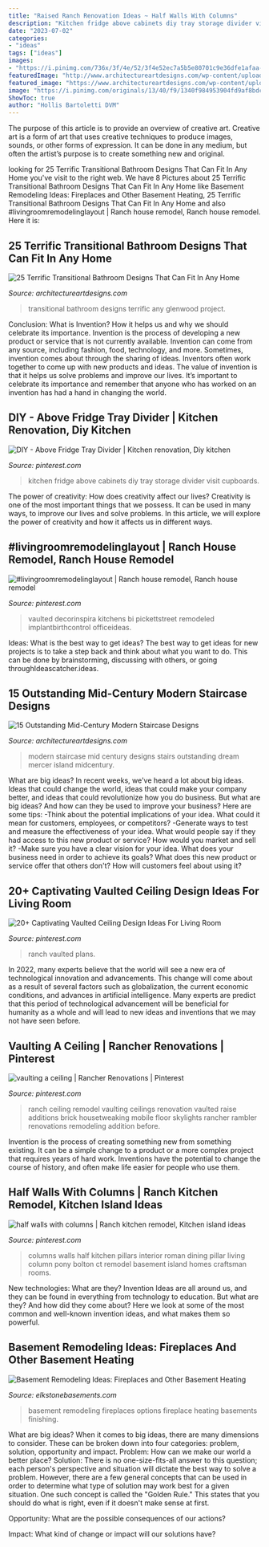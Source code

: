 ```yaml
---
title: "Raised Ranch Renovation Ideas ~ Half Walls With Columns"
description: "Kitchen fridge above cabinets diy tray storage divider visit cupboards"
date: "2023-07-02"
categories:
- "ideas"
tags: ["ideas"]
images:
- "https://i.pinimg.com/736x/3f/4e/52/3f4e52ec7a5b5e80701c9e36dfe1afaa--craftsman-columns-roman-columns.jpg"
featuredImage: "http://www.architectureartdesigns.com/wp-content/uploads/2017/01/15-Outstanding-Mid-Century-Modern-Staircase-Designs-11-630x945.jpg"
featured_image: "https://www.architectureartdesigns.com/wp-content/uploads/2015/02/25-Terrific-Transitional-Bathroom-Designs-That-Can-Fit-In-Any-Home-2-630x450.jpg"
image: "https://i.pinimg.com/originals/13/40/f9/1340f984953904fd9af8bdc86ecc2af6.jpg"
ShowToc: true
author: "Hollis Bartoletti DVM"
---
```



The purpose of this article is to provide an overview of creative art.
Creative art is a form of art that uses creative techniques to produce images, sounds, or other forms of expression. It can be done in any medium, but often the artist’s purpose is to create something new and original.

	

		
looking for 25 Terrific Transitional Bathroom Designs That Can Fit In Any Home you've visit to the right web. We have 8 Pictures about 25 Terrific Transitional Bathroom Designs That Can Fit In Any Home like Basement Remodeling Ideas: Fireplaces and Other Basement Heating, 25 Terrific Transitional Bathroom Designs That Can Fit In Any Home and also #livingroomremodelinglayout | Ranch house remodel, Ranch house remodel. Here it is:
		
    
## 25 Terrific Transitional Bathroom Designs That Can Fit In Any Home

<img loading=lazy src="https://www.architectureartdesigns.com/wp-content/uploads/2015/02/25-Terrific-Transitional-Bathroom-Designs-That-Can-Fit-In-Any-Home-2-630x450.jpg" onerror="this.onerror=null;this.src='https://tse1.mm.bing.net/th?id=OIP.lRhpO4hCJjpV_E5fEZG05wHaFS&amp;pid=15.1';" alt="25 Terrific Transitional Bathroom Designs That Can Fit In Any Home">

_Source: architectureartdesigns.com_

>transitional bathroom designs terrific any glenwood project. 

	

Conclusion: What is Invention? How it helps us and why we should celebrate its importance.
Invention is the process of developing a new product or service that is not currently available. Invention can come from any source, including fashion, food, technology, and more. Sometimes, invention comes about through the sharing of ideas. Inventors often work together to come up with new products and ideas. The value of invention is that it helps us solve problems and improve our lives. It’s important to celebrate its importance and remember that anyone who has worked on an invention has had a hand in changing the world.

    
## DIY - Above Fridge Tray Divider | Kitchen Renovation, Diy Kitchen

<img loading=lazy src="https://i.pinimg.com/originals/13/40/f9/1340f984953904fd9af8bdc86ecc2af6.jpg" onerror="this.onerror=null;this.src='https://tse3.mm.bing.net/th?id=OIP.IZBsd72TdXPzGMdGdrgcLwHaKx&amp;pid=15.1';" alt="DIY - Above Fridge Tray Divider | Kitchen renovation, Diy kitchen">

_Source: pinterest.com_

>kitchen fridge above cabinets diy tray storage divider visit cupboards. 

	

The power of creativity: How does creativity affect our lives?
Creativity is one of the most important things that we possess. It can be used in many ways, to improve our lives and solve problems. In this article, we will explore the power of creativity and how it affects us in different ways.

    
## #livingroomremodelinglayout | Ranch House Remodel, Ranch House Remodel

<img loading=lazy src="https://i.pinimg.com/736x/bf/77/4c/bf774c78a0a2e4bb5703d1ae6213b678.jpg" onerror="this.onerror=null;this.src='https://tse1.mm.bing.net/th?id=OIP.AmX3V9oEwCxMB8hdcoJbKQHaE8&amp;pid=15.1';" alt="#livingroomremodelinglayout | Ranch house remodel, Ranch house remodel">

_Source: pinterest.com_

>vaulted decorinspira kitchens bi pickettstreet remodeled implantbirthcontrol officeideas. 

	

Ideas: What is the best way to get ideas?
The best way to get ideas for new projects is to take a step back and think about what you want to do. This can be done by brainstorming, discussing with others, or going throughIdeascatcher.ideas.

    
## 15 Outstanding Mid-Century Modern Staircase Designs

<img loading=lazy src="http://www.architectureartdesigns.com/wp-content/uploads/2017/01/15-Outstanding-Mid-Century-Modern-Staircase-Designs-11-630x945.jpg" onerror="this.onerror=null;this.src='https://tse1.mm.bing.net/th?id=OIP.jB6J1QgT682JeNn6mkKsfAHaLH&amp;pid=15.1';" alt="15 Outstanding Mid-Century Modern Staircase Designs">

_Source: architectureartdesigns.com_

>modern staircase mid century designs stairs outstanding dream mercer island midcentury. 

	

What are big ideas?
In recent weeks, we've heard a lot about big ideas. Ideas that could change the world, ideas that could make your company better, and ideas that could revolutionize how you do business. But what are big ideas? And how can they be used to improve your business? Here are some tips: 
-Think about the potential implications of your idea. What could it mean for customers, employees, or competitors? 
-Generate ways to test and measure the effectiveness of your idea. What would people say if they had access to this new product or service? How would you market and sell it? 
-Make sure you have a clear vision for your idea. What does your business need in order to achieve its goals? What does this new product or service offer that others don't? How will customers feel about using it?

    
## 20+ Captivating Vaulted Ceiling Design Ideas For Living Room

<img loading=lazy src="https://i.pinimg.com/736x/f4/bb/be/f4bbbe202b2c2341f3bce9d51b59d1fc.jpg" onerror="this.onerror=null;this.src='https://tse3.mm.bing.net/th?id=OIP.lQOudCZ7VWEtxQxTHtpXfQHaJo&amp;pid=15.1';" alt="20+ Captivating Vaulted Ceiling Design Ideas For Living Room">

_Source: pinterest.com_

>ranch vaulted plans. 

	

In 2022, many experts believe that the world will see a new era of technological innovation and advancements. This change will come about as a result of several factors such as globalization, the current economic conditions, and advances in artificial intelligence. Many experts are predict that this period of technological advancement will be beneficial for humanity as a whole and will lead to new ideas and inventions that we may not have seen before.

    
## Vaulting A Ceiling | Rancher Renovations | Pinterest

<img loading=lazy src="https://s-media-cache-ak0.pinimg.com/736x/f3/19/40/f3194062c05f3658486b6dfffd1a5612--ranch-house-remodel-ranch-house-renovation.jpg" onerror="this.onerror=null;this.src='https://tse1.mm.bing.net/th?id=OIP.Q2WrcujMBKBIndF4owc8PQDIEs&amp;pid=15.1';" alt="vaulting a ceiling | Rancher Renovations | Pinterest">

_Source: pinterest.com_

>ranch ceiling remodel vaulting ceilings renovation vaulted raise additions brick housetweaking mobile floor skylights rancher rambler renovations remodeling addition before. 

	

Invention is the process of creating something new from something existing. It can be a simple change to a product or a more complex project that requires years of hard work. Inventions have the potential to change the course of history, and often make life easier for people who use them.

    
## Half Walls With Columns | Ranch Kitchen Remodel, Kitchen Island Ideas

<img loading=lazy src="https://i.pinimg.com/736x/3f/4e/52/3f4e52ec7a5b5e80701c9e36dfe1afaa--craftsman-columns-roman-columns.jpg" onerror="this.onerror=null;this.src='https://tse4.mm.bing.net/th?id=OIP.90GCMaxPoP2qXUfiFhPY1gHaJ3&amp;pid=15.1';" alt="half walls with columns | Ranch kitchen remodel, Kitchen island ideas">

_Source: pinterest.com_

>columns walls half kitchen pillars interior roman dining pillar living column pony bolton ct remodel basement island homes craftsman rooms. 

	

New technologies: What are they?
Invention Ideas are all around us, and they can be found in everything from technology to education. But what are they? And how did they come about? Here we look at some of the most common and well-known invention ideas, and what makes them so powerful.

    
## Basement Remodeling Ideas: Fireplaces And Other Basement Heating

<img loading=lazy src="https://elkstonebasements.com/wp-content/uploads/2019/08/Fireplace.jpg" onerror="this.onerror=null;this.src='https://tse1.mm.bing.net/th?id=OIP.RuLNjAyYVqMNfGyR9UC2ZgHaGG&amp;pid=15.1';" alt="Basement Remodeling Ideas: Fireplaces and Other Basement Heating">

_Source: elkstonebasements.com_

>basement remodeling fireplaces options fireplace heating basements finishing. 

	

What are big ideas?
When it comes to big ideas, there are many dimensions to consider. These can be broken down into four categories: problem, solution, opportunity and impact. 
Problem: How can we make our world a better place? 
Solution: There is no one-size-fits-all answer to this question; each person's perspective and situation will dictate the best way to solve a problem. However, there are a few general concepts that can be used in order to determine what type of solution may work best for a given situation. One such concept is called the "Golden Rule." This states that you should do what is right, even if it doesn't make sense at first. 

Opportunity: What are the possible consequences of our actions? 

Impact: What kind of change or impact will our solutions have?

